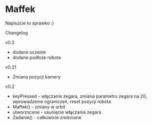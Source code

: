 # Maffek

Napiszcie to sprawko :)


Changelog

v0.3
- dodane uczenie
- dodane podłoże robota

v0.21
- Zmiana pozycji kamery

v0.2
- keyPressed - włączanie zegara, zmiana parametru zegara na 20, wprowadzenie ograniczeń, reset pozycji robota
- Maffek()  -  zmiany w orbit
- utworzscene - usunięcie włączania zegara
- Zadanie() - całkowicie zmienione


